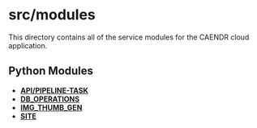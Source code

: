 src/modules
=============================================================================

This directory contains all of the service modules for the CAENDR cloud application.

Python Modules
-----------------------------------------------------------------------------

- 	[__API/PIPELINE-TASK__](api/pipeline-task/README.md)
- 	[__DB_OPERATIONS__](db_operations/README.md)
- 	[__IMG_THUMB_GEN__](img_thumb_gen/README.md)
- 	[__SITE__](site/README.md)

